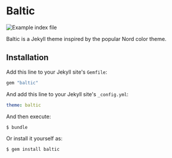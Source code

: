 # Baltic

![Example index file](./screenshot.jpg)

Baltic is a Jekyll theme inspired by the popular Nord color theme. 

## Installation

Add this line to your Jekyll site's `Gemfile`:

```ruby
gem "baltic"
```

And add this line to your Jekyll site's `_config.yml`:

```yaml
theme: baltic
```

And then execute:

    $ bundle

Or install it yourself as:

    $ gem install baltic
